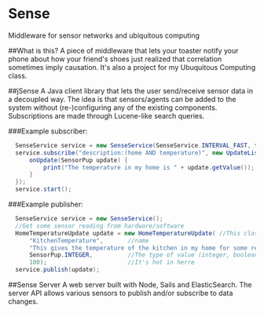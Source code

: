 # Sense
Middleware for sensor networks and ubiquitous computing

##What is this?
A piece of middleware that lets your toaster notify your phone about how your friend's shoes just realized that correlation sometimes imply causation. It's also a project for my Ubuquitous Computing class.

##jSense
A Java client library that lets the user send/receive sensor data in a decoupled way. The idea is that sensors/agents can be added to the system without (re-)configuring any of the existing components. Subscriptions are made through Lucene-like search queries.

###Example subscriber:
```java
  SenseService service = new SenseService(SenseService.INTERVAL_FAST, false);
  service.subscribe("description:(home AND temperature)", new UpdateListener() {
      onUpdate(SensorPup update) {
          print("The temperature in my home is " + update.getValue());
      }
  });
  service.start();
```

###Example publisher:
```java
  SenseService service = new SenseService();
  //Get some sensor reading from hardware/software
  HomeTemperatureUpdate update = new HomeTemperatureUpdate( //This class should extend SensorPub
      "KitchenTemperature",       //name
      "This gives the temperature of the kitchen in my home for some reason", //description
      SensorPup.INTEGER,          //The type of value (integer, boolean, geoLoc etc..)
      100);                       //It's hot in herre
  service.publish(update);
```


##Sense Server
A web server built with Node, Sails and ElasticSearch. The server API allows various sensors to publish and/or subscribe to data changes.
